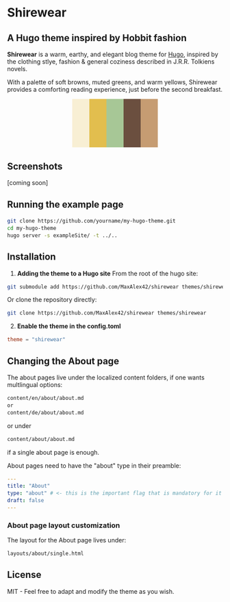 # Shirewear
## A Hugo theme inspired by Hobbit fashion

**Shirewear** is a warm, earthy, and elegant blog theme for [Hugo](https://gohugo.io/), inspired by the clothing stlye, fashion & general coziness described in J.R.R. Tolkiens novels.

With a palette of soft browns, muted greens, and warm yellows, Shirewear provides a comforting reading experience, just before the second breakfast.

<p align="center">
  <img src="images/shirewear_palette.png" alt="screenshot" width="200">
</p>

## Screenshots

[coming soon]

## Running the example page

```bash
git clone https://github.com/yourname/my-hugo-theme.git
cd my-hugo-theme
hugo server -s exampleSite/ -t ../..
```

## Installation

1. **Adding the theme to a Hugo site**
From the root of the hugo site:
```bash
git submodule add https://github.com/MaxAlex42/shirewear themes/shirewear
```

Or clone the repository directly:
```bash
git clone https://github.com/MaxAlex42/shirewear themes/shirewear
```

2. **Enable the theme in the config.toml**
```toml
theme = "shirewear"
```
## Changing the About page

The about pages live under the localized content folders, if one wants multlingual options:
```bash
content/en/about/about.md
or
content/de/about/about.md
```

or under 
```bash
content/about/about.md
```
if a single about page is enough.

About pages need to have the "about" type in their preamble:
```yaml
---
title: "About"
type: "about" # <- this is the important flag that is mandatory for it to be correctly recognised
draft: false
---
```

### About page layout customization

The layout for the About page lives under:
```bash
layouts/about/single.html
```

## License

MIT - Feel free to adapt and modify the theme as you wish.
